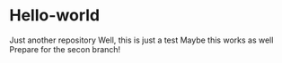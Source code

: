 # Hello-world
Just another repository
Well, this is just a test
Maybe this works as well
Prepare for the secon branch!
